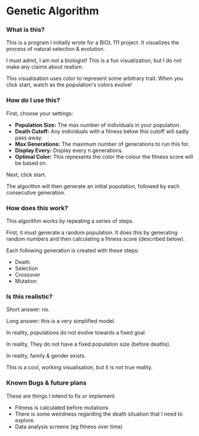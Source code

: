 # Genetic Algorithm  
### What is this?  

This is a program I initially wrote for a BIOL 111 project. It visualizes the process of natural selection & evolution.

I must admit, I am not a biologist! This is a fun visualization, but I do not make any claims about realism.

This visualisation uses color to represent some arbitrary trait. When you click start, watch as the population's colors evolve!

### How do I use this?  

First, choose your settings:

* __Population Size:__ The max number of individuals in your population. 
* __Death Cutoff:__ Any individuals with a fitness below this cutoff will sadly pass away.
* __Max Generations:__ The maximum number of generations to run this for.
* __Display Every:__ Display every n generations.
* __Optimal Color:__ This represents the color the colour the fitness score will be based on. 

Next, click start.

The algorithm will then generate an initial population, followed by each consecutive generation.

### How does this work?  

This algorithm works by repeating a series of steps.

First, it must generate a random population. It does this by generating random numbers and then calculating a fitness score (described below).

Each following generation is created with these steps:

* Death
* Selection
* Crossover
* Mutation

### Is this realistic?  

Short answer: no.

Long answer: this is a very simplified model.

In reality, populations do not evolve towards a fixed goal.

In reality, They do not have a fixed population size (before deaths).

In reality, family & gender exists.

This is a cool, working visualisation, but it is not true reality.  

### Known Bugs & future plans  

These are things I intend to fix or implement

* Fitness is calculated before mutations
* There is some weirdness regarding the death situation that I need to explore.
* Data analysis screens (eg fitness over time)
